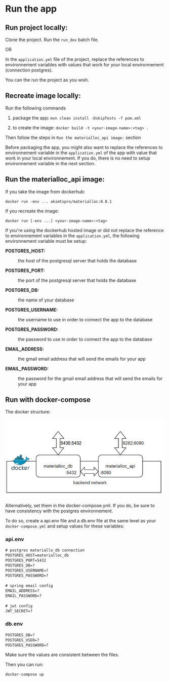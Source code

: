 # Run the app

## Run project locally:

Clone the project.
Run the `run_dev` batch file.

OR

In the `application.yml` file of the project, replace the references to 
environnement variables with values that work for your local environnement (connection postgres).

You can the run the project as you wish.

## Recreate image locally:



Run the following commands

1) package the app: `mvn clean install -DskipTests -f pom.xml`

2) to create the image: `docker build -t <your-image-name>:<tag> .`

Then follow the steps in `Run the materialloc_api image:` section

Before packaging the app, you might also want to replace the references to environnement variable
in the `application.yml` of the app with value that work in your local environnement.
If you do, there is no need to setup environnement variable in the next section.

## Run the materialloc_api image:

If you take the image from dockerhub:

    docker run -env ... akimtspro/materialloc:0.0.1

If you recreate the image:

    docker run [-env ...] <your-image-name>:<tag>

If you're using the dockerhub hosted image or did not replace the reference to environnement variables in the `application.yml`, the following environnement variable must be setup:
<dl>
    <dt>
        <p><strong>POSTGRES_HOST:</strong></p>
    </dt>
    <dd>
        <p>the host of the postgresql server that holds the database</p>        
    </dd>
    <dt>
        <p><strong>POSTGRES_PORT:</strong></p>
    </dt>
    <dd>
        <p>the port of the postgresql server that holds the database</p>        
    </dd>
    <dt>
        <p><strong>POSTGRES_DB:</strong></p>
    </dt>
    <dd>
        <p>the name of your database</p>        
    </dd>
    <dt>
        <p><strong>POSTGRES_USERNAME:</strong></p>
    </dt>
    <dd>
        <p>the username to use in order to connect the app to the database</p>        
    </dd>
    <dt>
        <p><strong>POSTGRES_PASSWORD:</strong></p>
    </dt>
    <dd>
        <p>the password to use in order to connect the app to the database</p>        
    </dd>
    <dt>
        <p><strong>EMAIL_ADDRESS:</strong></p>
    </dt>
    <dd>
        <p>the gmail email address that will send the emails for your app</p>        
    </dd>
    <dt>
        <p><strong>EMAIL_PASSWORD:</strong></p>
    </dt>
    <dd>
        <p>the password for the gmail email address that will send the emails for your app</p>        
    </dd>
</dl>

## Run with docker-compose

The docker structure:

![alt text](materialloc_stuct.PNG)

Alternatively, set them in the docker-compose.yml. If you do, be sure to have consistency with the postgres environnement.</br>

To do so, create a api.env file and a db.env file at the same level as your `docker-compose.yml` and setup values for these variables:

### api.env

    # postgres materiallo_db connection
    POSTGRES_HOST=materialloc_db
    POSTGRES_PORT=5432
    POSTGRES_DB=?
    POSTGRES_USERNAME=?
    POSTGRES_PASSWORD=?
    
    # spring email config
    EMAIL_ADDRESS=?
    EMAIL_PASSWORD=?
    
    # jwt config
    JWT_SECRET=?

### db.env

    POSTGRES_DB=?
    POSTGRES_USER=?
    POSTGRES_PASSWORD=?

Make sure the values are consistent between the files.

Then you can run:
    
    docker-compose up
